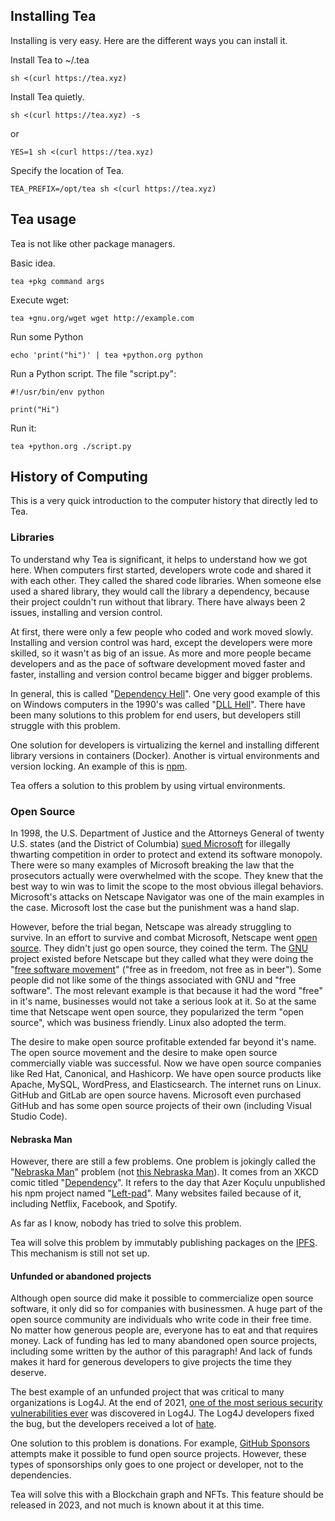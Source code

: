 ## Installing Tea

Installing is very easy. Here are the different ways you can install it.

Install Tea to ~/.tea

	sh <(curl https://tea.xyz)

Install Tea quietly.

	sh <(curl https://tea.xyz) -s

or

	YES=1 sh <(curl https://tea.xyz)

Specify the location of Tea.

	TEA_PREFIX=/opt/tea sh <(curl https://tea.xyz)

## Tea usage

Tea is not like other package managers. 

Basic idea.

	tea +pkg command args

Execute wget:

	tea +gnu.org/wget wget http://example.com

Run some Python

	echo 'print("hi")' | tea +python.org python

Run a Python script. The file "script.py":

	#!/usr/bin/env python
	
	print("Hi")

Run it:

	tea +python.org ./script.py


## History of Computing

This is a very quick introduction to the computer history that directly led to Tea.

### Libraries

To understand why Tea is significant, it helps to understand how we got here. When computers first started, developers wrote code and shared it with each other. They called the shared code libraries. When someone else used a shared library, they would call the library a dependency, because their project couldn't run without that library. There have always been 2 issues, installing and version control.

At first, there were only a few people who coded and work moved slowly. Installing and version control was hard, except the developers were more skilled, so it wasn't as big of an issue. As more and more people became developers and as the pace of software development moved faster and faster, installing and version control became bigger and bigger problems.

In general, this is called "[Dependency Hell](https://en.wikipedia.org/wiki/Dependency_hell)". One very good example of this  on Windows computers in the 1990's was called "[DLL Hell](https://en.wikipedia.org/wiki/DLL_Hell)". There have been many solutions to this problem for end users, but developers still struggle with this problem.

One solution for developers is virtualizing the kernel and installing  different library versions in containers (Docker). Another is virtual environments and version locking. An example of this is [npm](https://en.wikipedia.org/wiki/Npm_(software)).

Tea offers a solution to this problem by using virtual environments.

### Open Source

In 1998, the U.S. Department of Justice and the Attorneys General of twenty U.S. states (and the District of Columbia) [sued Microsoft](https://en.wikipedia.org/wiki/United_States_v._Microsoft_Corp.) for illegally thwarting competition in order to protect and extend its software monopoly. There were so many examples of Microsoft breaking the law that the prosecutors actually were overwhelmed with the scope. They knew that the best way to win was to limit the scope to the most obvious illegal behaviors. Microsoft's attacks on Netscape Navigator was one of the main examples in the case. Microsoft lost the case but the punishment was a hand slap.

However, before the trial began, Netscape was already struggling to survive. In an effort to survive and combat Microsoft, Netscape went [open source](https://en.wikipedia.org/wiki/Open_source). They didn't just go open source, they coined the term. The [GNU](https://en.wikipedia.org/wiki/GNU) project existed before Netscape but they called what they were doing the "[free software movement](https://en.wikipedia.org/wiki/Free_software_movement)" ("free as in freedom, not free as in beer"). Some people did not like some of the things associated with GNU and "free software". The most relevant example is that because it had the word "free" in it's name, businesses would not take a serious look at it. So at the same time that Netscape went open source, they popularized the term "open source", which was business friendly. Linux also adopted the term.

The desire to make open source profitable extended far beyond it's name. The open source movement and the desire to make open source commercially viable was successful. Now we have open source companies like Red Hat, Canonical, and Hashicorp. We have open source products like Apache, MySQL, WordPress, and Elasticsearch. The internet runs on Linux. GitHub and GitLab are open source havens. Microsoft even purchased GitHub and has some open source projects of their own (including Visual Studio Code).

#### Nebraska Man

However, there are still a few problems. One problem is jokingly called the "[Nebraska Man](https://tea.xyz/nebraska-man/)" problem (not [this Nebraska Man](https://en.wikipedia.org/wiki/Nebraska_Man)). It comes from an XKCD comic titled "[Dependency](https://xkcd.com/2347/)". It refers to the day that Azer Koçulu unpublished his npm project named "[Left-pad](https://medium.com/lessons-from-history/the-man-who-broke-the-internet-by-deleting-11-lines-of-code-15b8f6f6f4c2)". Many websites failed because of it, including Netflix, Facebook, and Spotify.

As far as I know, nobody has tried to solve this problem.

Tea will solve this problem by immutably publishing packages on the [IPFS](https://en.wikipedia.org/wiki/InterPlanetary_File_System). This mechanism is still not set up.

#### Unfunded or abandoned projects

Although open source did make it possible to commercialize open source software, it only did so for companies with businessmen. A huge part of the open source community are individuals who write code in their free time. No matter how generous people are, everyone has to eat and that requires money. Lack of funding has led to many abandoned open source projects, including some written by the author of this paragraph! And lack of funds makes it hard for generous developers to give projects the time they deserve.

The best example of an unfunded project that was critical to many organizations is Log4J. At the end of 2021, [one of the most serious security vulnerabilities ever](https://en.wikipedia.org/wiki/Log4Shell) was discovered in Log4J. The Log4J developers fixed the bug, but the developers received a lot of [hate](https://www.franzoni.eu/log4j-haters-please/).

One solution to this problem is donations. For example, [GitHub Sponsors](https://github.com/sponsors) attempts make it possible to fund open source projects. However, these types of sponsorships only goes to one project or developer, not to the dependencies.

Tea will solve this with a Blockchain graph and NFTs. This feature should be released in 2023, and not much is known about it at this time.
